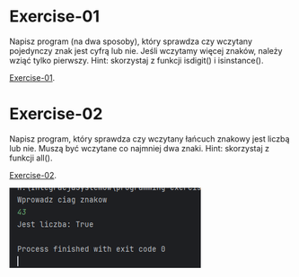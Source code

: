 # Exercise-01
Napisz program (na dwa sposoby), który sprawdza czy wczytany pojedynczy znak jest cyfrą lub nie. Jeśli wczytamy więcej znaków, należy wziąć tylko pierwszy.
Hint: skorzystaj z funkcji isdigit() i isinstance().

[Exercise-01](task-01.py).

# Exercise-02
Napisz program, który sprawdza czy wczytany łańcuch znakowy jest liczbą lub nie. Muszą być wczytane co najmniej dwa znaki.
Hint: skorzystaj z funkcji all().

[Exercise-02](task-02.py).

![task02](screenshot/task02.png)

